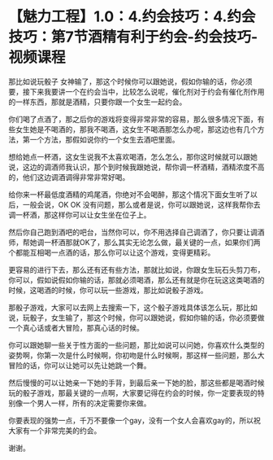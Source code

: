 # 【魅力工程】1.0：4.约会技巧：4.约会技巧：第7节酒精有利于约会-约会技巧-视频课程

那比如说玩骰子 女神输了，那这个时候你可以跟她说，假如你输的话，你必须要，接下来我要讲一个在约会当中，比较怎么说呢，催化剂对于约会有催化剂作用的一样东西，那就是酒精，只要你跟一个女生一起约会。

你们喝了点酒了，那之后你的游戏将变得非常非常的容易，那么很多情况下面，有些女生她是不喝酒的，那我不喝酒，这女生不喝酒那怎么办呢，那这边也有几个方法，第一个方法，那假如说你约一个女生去酒吧里面。

想给她点一杯酒，这女生说我不太喜欢喝酒，怎么怎么，那你这时候就可以跟她说，这边的调酒师我认识，那个到时候我跟她说，帮你调一杯酒精，酒精浓度不高的，他们这边调酒调得非常非常好喝。

给你来一杯最低度酒精的鸡尾酒，你绝对不会喝醉，那这个情况下面女生听了以后，一般会说，OK OK 没有问题，那么或者是说，你可以跟她说，这样我帮你去调一杯酒，那这样你可以让女生坐在位子上。

然后你自己跑到酒吧的吧台，当然你可以，你不用选择自己调酒了，你只要让调酒师，帮她调一杯酒那就OK了，那么其实无论怎么做，最关键的一点，如果你们两个都能互相喝一点酒的话，那么你可以让这个游戏，变得更精彩。

更容易的进行下去，那么还有还有些方法，那就比如说，你跟女生玩石头剪刀布，你可以，假如说假如你输的话，那就必须喝酒，那么还有就是你在玩这这类喝酒的时候，这喝酒的时候，你可以玩一些游戏，那比如说骰子游戏。

那骰子游戏，大家可以去网上去搜索一下，这个骰子游戏具体该怎么玩，那比如说，玩骰子，女生输了，那这个时候，你可以跟她说，假如你输的话，你必须要做一个真心话或者大冒险，那真心话的时候。

你可以跟她聊一些关于性方面的一些问题，那比如说可以问她，你喜欢什么类型的姿势啊，你第一次是什么时候啊，你初吻是什么时候啊，那这样一些问题，那么大冒险的话，你可以让她可以先让她跳一个舞。

然后慢慢的可以让她亲一下她的手背，到最后亲一下她的脸，那这些都是喝酒时候玩的骰子游戏，那最关键的一点啊，大家要记得在约会的时候，你一定要表现的特别像一个男人一样，所有的决定需要你来做。

你要表现的强势一点，千万不要像一个gay，没有一个女人会喜欢gay的，所以祝大家有一个非常完美的约会。

谢谢。